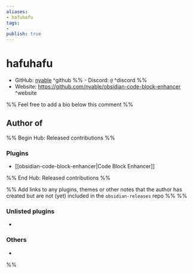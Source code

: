 ```yaml
---
aliases:
- hafuhafu
tags: 
- 
publish: true
---
```


# hafuhafu

- GitHub: [nyable](https://github.com/nyable/) ^github
%% - Discord: `@` ^discord %%
- Website: <https://github.com/nyable/obsidian-code-block-enhancer> ^website
<!-- - [[Publish sites|Publish site]]: ^publish -->

%% Feel free to add a bio below this comment %%


## Author of

%% Begin Hub: Released contributions %%
### Plugins
- [[obsidian-code-block-enhancer|Code Block Enhancer]]

%% End Hub: Released contributions %%

%% Add links to any plugins, themes or other notes that the author has created but are not (yet) included in the `obsidian-releases` repo %%
%%
### Unlisted plugins

- 

### Others

- 
%%

<!--
## Sponsor this author

- [[GitHub sponsors]]: [Sponsor @nyable on GitHub Sponsors](https://github.com/sponsors/nyable) ^github-sponsor
- [[Buy me a coffee]]: ^buy-me-a-coffee
- [[PayPal]]: ^paypal
- [[Patreon]]: ^patreon

-->

<!--
## Follow this author

- [[YouTube Channels|On YouTube]]: ^youtube
- Twitter: ^twitter
- ...
-->